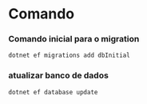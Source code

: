 # Comando 

### Comando inicial para o migration
    dotnet ef migrations add dbInitial


### atualizar banco de dados
    dotnet ef database update